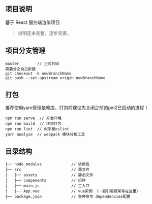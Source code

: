 ## 项目说明
基于 React 服务端渲染项目
> 说明还未完整，逐步完善。

## 项目分支管理
```
master        // 正式代码
需要分之自己新建 
git checkout -b newBranchName
git push --set-upstream origin newBranchName
```

## 打包
推荐使用yarn管理依赖库，打包前建议先关闭之前的pm2已启动的进程！
```
npm run serve  // 开发环境
npm run build  // 环境打包
npm run lint  // 似乎是eslint
yarn analyze  // webpack 模块分析工具
```


## 目录结构
```
├── node_modules             // 依赖包
├── src                      // 源文件
│   ├── assets               // 静态文件
│   ├── components           // 组件
│   ├── main.js              // 主入口
│   ├── App.vue              // vue实例 （一般引用框架写在这里）
├── package.json             // 各种命令 dependencies配置

```